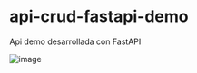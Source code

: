 # api-crud-fastapi-demo
Api demo desarrollada con FastAPI

![image](https://github.com/andii-acosta/api-crud-fastapi-demo/assets/27802578/aa0efd60-fe92-4bff-a326-89e33d69cd1a)

